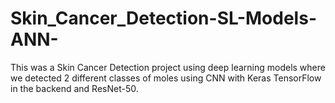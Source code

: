 # Skin_Cancer_Detection-SL-Models-ANN-
This was a Skin Cancer Detection project using deep learning models where we detected 2 different classes of moles using CNN with Keras TensorFlow in the backend and ResNet-50.
